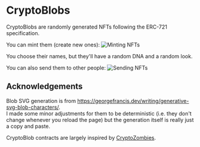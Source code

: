 # CryptoBlobs

CryptoBlobs are randomly generated NFTs following the ERC-721 specification.

You can mint them (create new ones):
![Minting NFTs](./docs/Minting.gif)

You choose their names, but they'll have a random DNA and a random look.

You can also send them to other people:
![Sending NFTs](./docs/Minting.gif)

## Acknowledgements

Blob SVG generation is from https://georgefrancis.dev/writing/generative-svg-blob-characters/.  
I made some minor adjustments for them to be deterministic (i.e. they don't change whenever you
reload the page) but the generation itself is really just a copy and paste.

CryptoBlob contracts are largely inspired by [CryptoZombies](https://cryptozombies.io/).
